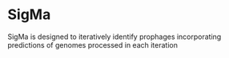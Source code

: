 # SigMa
SigMa is designed to iteratively identify prophages incorporating predictions of genomes processed in each iteration
